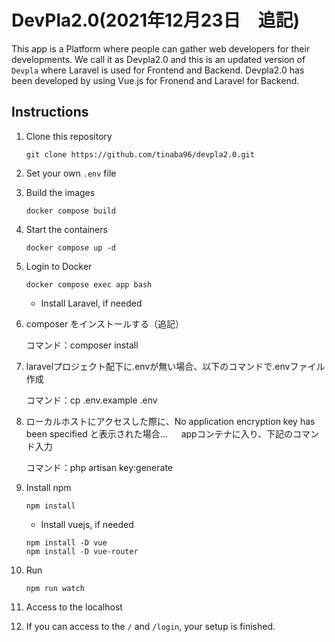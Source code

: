 # DevPla2.0(2021年12月23日　追記)

This app is a Platform where people can gather web developers for their developments.
We call it as Devpla2.0 and this is an updated version of `Devpla` where Laravel is used for Frontend and Backend.
Devpla2.0 has been developed by using Vue.js for Fronend and Laravel for Backend.

## Instructions

1. Clone this repository
    ```
    git clone https://github.com/tinaba96/devpla2.0.git
    ```

1. Set your own `.env` file 

1. Build the images
    ```
    docker compose build
    ```

1. Start the containers
    ```
    docker compose up -d
    ```

1. Login to Docker
    ```
    docker compose exec app bash
    ```

    - Install Laravel, if needed

1. composer をインストールする（追記）
    
    コマンド：composer install

1. laravelプロジェクト配下に.envが無い場合、以下のコマンドで.envファイル作成
    
    コマンド：cp .env.example .env

1. ローカルホストにアクセスした際に、No application encryption key has been specified と表示された場合...
　  appコンテナに入り、下記のコマンド入力

    コマンド：php artisan key:generate


1. Install npm
    ```
    npm install
    ```

    - Install vuejs, if needed
    ```
    npm install -D vue
    npm install -D vue-router
    ```

1. Run
    ```
    npm run watch
    ```

1. Access to the localhost
1. If you can access to the `/` and `/login`, your setup is finished.


